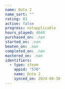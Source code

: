 ```yaml
---
name: Dota 2
name_sort: ""
rating: 83
active: false
progress: notapplicable
hours_played: 4644
purchased_on: .nan
started_on: .nan
beaten_on: .nan
completed_on: .nan
mastered_on: .nan
identifiers:
  - type: steam
    appid: "570"
    name: Dota 2
    synced_on: 2024-08-30
---
```

